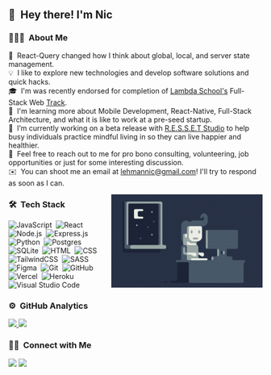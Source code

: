 <!--
**npm-nic/npm-nic** is a ✨ _special_ ✨ repository because its `README.md` (this file) appears on your GitHub profile.

Here are some ideas to get you started:

- 🔭 I’m currently working on ...
- 🌱 I’m currently learning ...
- 👯 I’m looking to collaborate on ...
- 🤔 I’m looking for help with ...
- 💬 Ask me about ...
- 📫 How to reach me: ...
- 😄 Pronouns: ...
- ⚡ Fun fact: ...
-->
## 👋 &nbsp;Hey there! I'm Nic

### 👨🏻‍💻 &nbsp;About Me
🤔 &nbsp;React-Query changed how I think about global, local, and server state management.\
💡 &nbsp;I like to explore new technologies and develop software solutions and quick hacks.\
🎓 &nbsp;I'm was recently endorsed for completion of [Lambda School's](https://lambdaschool.com/) Full-Stack Web [Track](https://lambdaschool.com/courses/full-stack-web-development).\
🌱 &nbsp;I'm learning more about Mobile Development, React-Native, Full-Stack Architecture, and what it is like to work at a pre-seed startup.\
🔭 &nbsp;I’m currently working on a beta release with [R.E.S.S.E.T Studio](https://www.ressetstudio.com/pages/about) to help busy individuals practice mindful living in so they can live happier and healthier.\
💬 &nbsp;Feel free to reach out to me for pro bono consulting, volunteering, job opportunities or just for some interesting discussion.\
✉️ &nbsp;You can shoot me an email at lehmannic@gmail.com! I'll try to respond as soon as I can.

<img alt="Night Coding" src="https://raw.githubusercontent.com/AVS1508/AVS1508/master/assets/Night-Coding.gif" align="right"/>

### 🛠 &nbsp;Tech Stack

![JavaScript](https://img.shields.io/badge/javascript%20-%23323330.svg?&style=for-the-badge&logo=javascript&logoColor=%23F7DF1E)&nbsp;
![React](https://img.shields.io/badge/react%20-%2320232a.svg?&style=for-the-badge&logo=react&logoColor=%2361DAFB)&nbsp;
![Node.js](https://img.shields.io/badge/node.js%20-%2343853D.svg?&style=for-the-badge&logo=node.js&logoColor=white)&nbsp;
![Express.js](https://img.shields.io/badge/express.js%20-%23404d59.svg?&style=for-the-badge)&nbsp;
![Python](https://img.shields.io/badge/python%20-%2314354C.svg?&style=for-the-badge&logo=python&logoColor=white)&nbsp;
![Postgres](https://img.shields.io/badge/postgres-%23316192.svg?&style=for-the-badge&logo=postgresql&logoColor=white)&nbsp;
![SQLite](https://img.shields.io/badge/sqlite-%2307405e.svg?&style=for-the-badge&logo=sqlite&logoColor=white)&nbsp;
![HTML](https://img.shields.io/badge/html5%20-%23E34F26.svg?&style=for-the-badge&logo=html5&logoColor=white)&nbsp;
![CSS](https://img.shields.io/badge/css3%20-%231572B6.svg?&style=for-the-badge&logo=css3&logoColor=white)&nbsp;
![TailwindCSS](https://img.shields.io/badge/tailwindcss%20-%2338B2AC.svg?&style=for-the-badge&logo=tailwind-css&logoColor=white)&nbsp;
![SASS](https://img.shields.io/badge/SASS%20-hotpink.svg?&style=for-the-badge&logo=SASS&logoColor=white)&nbsp;
![Figma](https://img.shields.io/badge/figma%20-%23F24E1E.svg?&style=for-the-badge&logo=figma&logoColor=white)&nbsp;
![Git](https://img.shields.io/badge/git%20-%23F05033.svg?&style=for-the-badge&logo=git&logoColor=white)&nbsp;
![GitHub](https://img.shields.io/badge/github%20-%23121011.svg?&style=for-the-badge&logo=github&logoColor=white)&nbsp;
![Vercel](https://img.shields.io/badge/vercel%20-%23000000.svg?&style=for-the-badge&logo=vercel&logoColor=white6)&nbsp;
![Heroku](https://img.shields.io/badge/heroku%20-%23430098.svg?&style=for-the-badge&logo=heroku&logoColor=white)&nbsp;
![Visual Studio Code](https://img.shields.io/badge/-Visual%20Studio%20Code-333333?&style=for-the-badge&logo=visual-studio-code&logoColor=007ACC)&nbsp;

### ⚙️ &nbsp;GitHub Analytics

<!-- <p align="center"> -->
<a href="https://github.com/npm-nic">
  <img height="180em" src="https://github-readme-stats-eight-theta.vercel.app/api?username=npm-nic&show_icons=true&theme=react&include_all_commits=true&count_private=true"/>
  <img height="180em" src="https://github-readme-stats-eight-theta.vercel.app/api/top-langs/?username=npm-nic&layout=compact&langs_count=8&theme=react"/>
</a>
</p>

### 🤝🏻 &nbsp;Connect with Me

<!-- <p align="center"> -->
<a href="https://linkedin.com/in/niclehman"><img src="https://img.shields.io/badge/linkedin%20-%230077B5.svg?&style=for-the-badge&logo=linkedin&logoColor=white"/></a>
<a href="mailto:lehmannic@gmail.com"><img src="https://img.shields.io/badge/-Email Me!-D14836?style=for-the-badge&logo=Gmail&logoColor=white"/></a>
